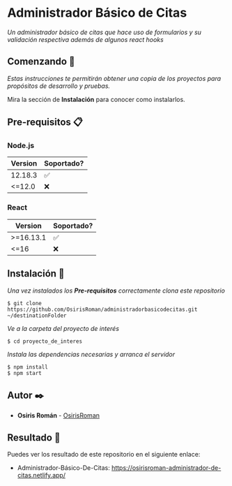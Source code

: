 # Administrador Básico de Citas

_Un administrador básico de citas que hace uso de formularios y su validación respectiva además de algunos react hooks_

## Comenzando 🚀

_Estas instrucciones te permitirán obtener una copia de los proyectos para propósitos de desarrollo y pruebas._

Mira la sección de **Instalación** para conocer como instalarlos.

## Pre-requisitos 📋

### Node.js

| Version | Soportado?         |
| ------- | ------------------ |
| 12.18.3 | :white_check_mark: |
| <=12.0  | :x:                |

### React

| Version   | Soportado?         |
| --------- | ------------------ |
| >=16.13.1 | :white_check_mark: |
| <=16      | :x:                |

## Instalación 🔧

_Una vez instalados los **Pre-requisitos** correctamente clona este repositorio_

```
$ git clone https://github.com/OsirisRoman/administradorbasicodecitas.git ~/destinationFolder
```

_Ve a la carpeta del proyecto de interés_

```
$ cd proyecto_de_interes
```

_Instala las dependencias necesarias y arranca el servidor_

```
$ npm install
$ npm start
```

## Autor ✒️

-   **Osiris Román** - [OsirisRoman](https://github.com/OsirisRoman)

## Resultado :tada:

Puedes ver los resultado de este repositorio en el siguiente enlace:

-   Administrador-Básico-De-Citas: https://osirisroman-administrador-de-citas.netlify.app/

